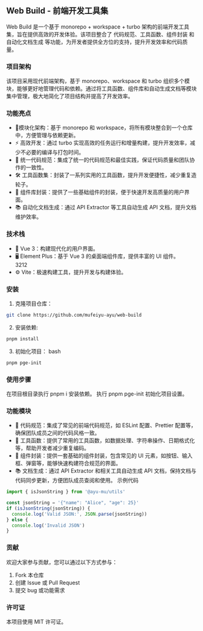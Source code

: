 

## Web Build - 前端开发工具集

Web Build 是一个基于 monorepo + workspace + turbo 架构的前端开发工具集，旨在提供高效的开发体验。该项目整合了 代码规范、工具函数、组件封装 和 自动化文档生成 等功能，为开发者提供全方位的支持，提升开发效率和代码质量。

### 项目架构

该项目采用现代前端架构，基于 monorepo、workspace 和 turbo 组织多个模块，能够更好地管理代码和依赖。通过将工具函数、组件库和自动生成文档等模块集中管理，极大地简化了项目结构并提高了开发效率。

### 功能亮点

- 🔧模块化架构：基于 monorepo 和 workspace，将所有模块整合到一个仓库中，方便管理与依赖更新。<br/>
- ⚡ 高效开发：通过 turbo 实现高效的任务运行和增量构建，提升开发效率，减少不必要的编译与打包时间。<br/>
- 📏 统一代码规范：集成了统一的代码规范和最佳实践，保证代码质量和团队协作的一致性。<br/>
- 🛠️ 工具函数集：封装了一系列实用的工具函数，提升开发便捷性，减少重复造轮子。<br/>
- 🎨 组件库封装：提供了一些基础组件的封装，便于快速开发高质量的用户界面。<br/>
- 📚 自动化文档生成：通过 API Extractor 等工具自动生成 API 文档，提升文档维护效率。<br/>

### 技术栈

- 🚀 Vue 3：构建现代化的用户界面。<br/>
- 🖥️ Element Plus：基于 Vue 3 的桌面端组件库，提供丰富的 UI 组件。<br/>3212
- ⚙️ Vite：极速构建工具，提升开发与构建体验。<br/>

### 安装

1. 克隆项目仓库：

```bash
git clone https://github.com/mufeiyu-ayu/web-build
```

2. 安装依赖:

```bash
pnpm install
```

3. 初始化项目：
   bash

```bash
pnpm pge-init
```

### 使用步骤

在项目根目录执行 pnpm i 安装依赖。
执行 pnpm pge-init 初始化项目设置。

### 功能模块
- 📏 代码规范：集成了常见的前端代码规范，如 ESLint 配置、Prettier 配置等，确保团队成员之间的代码风格一致。
- 🔨 工具函数：提供了常用的工具函数，如数据处理、字符串操作、日期格式化等，帮助开发者减少重复编码。
- 🎨 组件封装：提供一套基础的组件封装，包含常见的 UI 元素，如按钮、输入框、弹窗等，能够快速构建符合规范的界面。
- 📚 文档生成：通过 API Extractor 和相关工具自动生成 API 文档，保持文档与代码同步更新，方便团队成员查阅和使用。
示例代码

```ts
import { isJsonString } from '@ayu-mu/utils'

const jsonString = '{"name": "Alice", "age": 25}'
if (isJsonString(jsonString)) {
  console.log('Valid JSON:', JSON.parse(jsonString))
} else {
  console.log('Invalid JSON')
}
```

### 贡献

欢迎大家参与贡献，您可以通过以下方式参与：

1. Fork 本仓库
2. 创建 Issue 或 Pull Request
3. 提交 bug 或功能需求

### 许可证

本项目使用 MIT 许可证。
